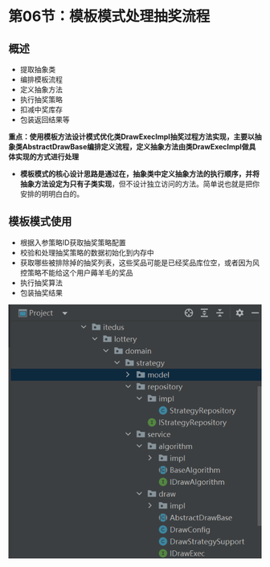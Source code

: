 # 第06节：模板模式处理抽奖流程


## 概述

* 提取抽象类
* 编排模板流程
* 定义抽象方法
* 执行抽奖策略
* 扣减中奖库存
* 包装返回结果等


**重点：使用模板方法设计模式优化类DrawExecImpl抽奖过程方法实现，主要以抽象类AbstractDrawBase编排定义流程，定义抽象方法由类DrawExecImpl做具体实现的方式进行处理**

* **模板模式的核心设计思路是通过在，抽象类中定义抽象方法的执行顺序，并将抽象方法设定为只有子类实现**，但不设计独立访问的方法。简单说也就是把你安排的明明白白的。


## 模板模式使用


* 根据入参策略ID获取抽奖策略配置
* 校验和处理抽奖策略的数据初始化到内存中
* 获取哪些被排除掉的抽奖列表，这些奖品可能是已经奖品库位空，或者因为风控策略不能给这个用户薅羊毛的奖品
* 执行抽奖算法
* 包装抽奖结果

![图 0](../images/af26a2bb9454c6daadea7ccb64e221108c5081fbf0b209784e17b1c967cb62c1.png)  



